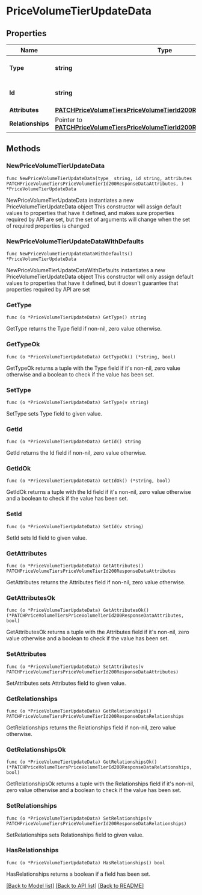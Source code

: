 # PriceVolumeTierUpdateData

## Properties

Name | Type | Description | Notes
------------ | ------------- | ------------- | -------------
**Type** | **string** | The resource&#39;s type | [default to "price_volume_tiers"]
**Id** | **string** | The resource&#39;s id | 
**Attributes** | [**PATCHPriceVolumeTiersPriceVolumeTierId200ResponseDataAttributes**](PATCHPriceVolumeTiersPriceVolumeTierId200ResponseDataAttributes.md) |  | 
**Relationships** | Pointer to [**PATCHPriceVolumeTiersPriceVolumeTierId200ResponseDataRelationships**](PATCHPriceVolumeTiersPriceVolumeTierId200ResponseDataRelationships.md) |  | [optional] 

## Methods

### NewPriceVolumeTierUpdateData

`func NewPriceVolumeTierUpdateData(type_ string, id string, attributes PATCHPriceVolumeTiersPriceVolumeTierId200ResponseDataAttributes, ) *PriceVolumeTierUpdateData`

NewPriceVolumeTierUpdateData instantiates a new PriceVolumeTierUpdateData object
This constructor will assign default values to properties that have it defined,
and makes sure properties required by API are set, but the set of arguments
will change when the set of required properties is changed

### NewPriceVolumeTierUpdateDataWithDefaults

`func NewPriceVolumeTierUpdateDataWithDefaults() *PriceVolumeTierUpdateData`

NewPriceVolumeTierUpdateDataWithDefaults instantiates a new PriceVolumeTierUpdateData object
This constructor will only assign default values to properties that have it defined,
but it doesn't guarantee that properties required by API are set

### GetType

`func (o *PriceVolumeTierUpdateData) GetType() string`

GetType returns the Type field if non-nil, zero value otherwise.

### GetTypeOk

`func (o *PriceVolumeTierUpdateData) GetTypeOk() (*string, bool)`

GetTypeOk returns a tuple with the Type field if it's non-nil, zero value otherwise
and a boolean to check if the value has been set.

### SetType

`func (o *PriceVolumeTierUpdateData) SetType(v string)`

SetType sets Type field to given value.


### GetId

`func (o *PriceVolumeTierUpdateData) GetId() string`

GetId returns the Id field if non-nil, zero value otherwise.

### GetIdOk

`func (o *PriceVolumeTierUpdateData) GetIdOk() (*string, bool)`

GetIdOk returns a tuple with the Id field if it's non-nil, zero value otherwise
and a boolean to check if the value has been set.

### SetId

`func (o *PriceVolumeTierUpdateData) SetId(v string)`

SetId sets Id field to given value.


### GetAttributes

`func (o *PriceVolumeTierUpdateData) GetAttributes() PATCHPriceVolumeTiersPriceVolumeTierId200ResponseDataAttributes`

GetAttributes returns the Attributes field if non-nil, zero value otherwise.

### GetAttributesOk

`func (o *PriceVolumeTierUpdateData) GetAttributesOk() (*PATCHPriceVolumeTiersPriceVolumeTierId200ResponseDataAttributes, bool)`

GetAttributesOk returns a tuple with the Attributes field if it's non-nil, zero value otherwise
and a boolean to check if the value has been set.

### SetAttributes

`func (o *PriceVolumeTierUpdateData) SetAttributes(v PATCHPriceVolumeTiersPriceVolumeTierId200ResponseDataAttributes)`

SetAttributes sets Attributes field to given value.


### GetRelationships

`func (o *PriceVolumeTierUpdateData) GetRelationships() PATCHPriceVolumeTiersPriceVolumeTierId200ResponseDataRelationships`

GetRelationships returns the Relationships field if non-nil, zero value otherwise.

### GetRelationshipsOk

`func (o *PriceVolumeTierUpdateData) GetRelationshipsOk() (*PATCHPriceVolumeTiersPriceVolumeTierId200ResponseDataRelationships, bool)`

GetRelationshipsOk returns a tuple with the Relationships field if it's non-nil, zero value otherwise
and a boolean to check if the value has been set.

### SetRelationships

`func (o *PriceVolumeTierUpdateData) SetRelationships(v PATCHPriceVolumeTiersPriceVolumeTierId200ResponseDataRelationships)`

SetRelationships sets Relationships field to given value.

### HasRelationships

`func (o *PriceVolumeTierUpdateData) HasRelationships() bool`

HasRelationships returns a boolean if a field has been set.


[[Back to Model list]](../README.md#documentation-for-models) [[Back to API list]](../README.md#documentation-for-api-endpoints) [[Back to README]](../README.md)


